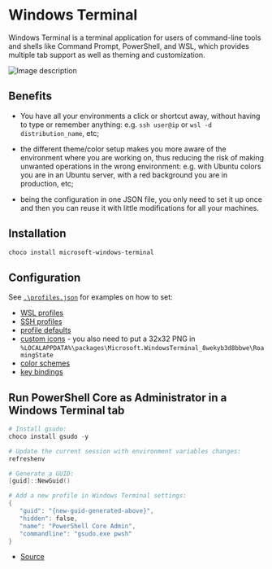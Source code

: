 # Windows Terminal

Windows Terminal is a terminal application for users of command-line tools and shells like Command Prompt, PowerShell, and WSL, which provides multiple tab support as well as theming and customization.

![Image description](https://raw.githubusercontent.com/lackovic/notes/master/Windows/Windows%20Terminal/img/windows-terminal-640.png)

## Benefits

- You have all your environments a click or shortcut away, without having to type or remember anything: e.g. `ssh user@ip` or `wsl -d distribution_name`, etc;

- the different theme/color setup makes you more aware of the environment where you are working on, thus reducing the risk of making unwanted operations in the wrong environment: e.g. with Ubuntu colors you are in an Ubuntu server, with a red background you are in production, etc;

- being the configuration in one JSON file, you only need to set it up once and then you can reuse it with little modifications for all your machines.

## Installation

```powershell
choco install microsoft-windows-terminal
```

## Configuration

See [`.\profiles.json`](profiles.json) for examples on how to set:

- [WSL profiles](https://github.com/lackovic/notes/blob/a69ac7066798699f53ac56c8344896b29ccf2ba2/Windows/Windows%20Terminal/profiles.json#L35-L41)
- [SSH profiles](https://github.com/lackovic/notes/blob/a69ac7066798699f53ac56c8344896b29ccf2ba2/Windows/Windows%20Terminal/profiles.json#L28-L34)
- [profile defaults](https://github.com/lackovic/notes/blob/a69ac7066798699f53ac56c8344896b29ccf2ba2/Windows/Windows%20Terminal/profiles.json#L10-L13)
- [custom icons](https://github.com/lackovic/notes/blob/a69ac7066798699f53ac56c8344896b29ccf2ba2/Windows/Windows%20Terminal/profiles.json#L25) - you also need to put a 32x32 PNG in `%LOCALAPPDATA%\packages\Microsoft.WindowsTerminal_8wekyb3d8bbwe\RoamingState`
- [color schemes](https://github.com/lackovic/notes/blob/a69ac7066798699f53ac56c8344896b29ccf2ba2/Windows/Windows%20Terminal/profiles.json#L58-L171)
- [key bindings](https://github.com/lackovic/notes/blob/92592a68a8baaf81ddb8dab83a513086529443be/Windows/Windows%20Terminal/profiles.json#L175-L186)

## Run PowerShell Core as Administrator in a Windows Terminal tab

```powershell
# Install gsudo:
choco install gsudo -y

# Update the current session with environment variables changes:
refreshenv

# Generate a GUID:
[guid]::NewGuid()

# Add a new profile in Windows Terminal settings:
{
   "guid": "{new-guid-generated-above}",
   "hidden": false,
   "name": "PowerShell Core Admin",
   "commandline": "gsudo.exe pwsh"
}
```

- [Source](https://github.com/microsoft/terminal/issues/632#issuecomment-582782751)
